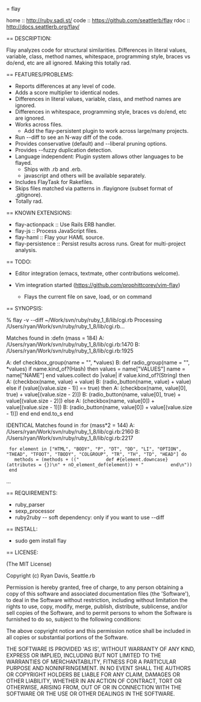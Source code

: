 = flay

home :: http://ruby.sadi.st/
code :: https://github.com/seattlerb/flay
rdoc :: http://docs.seattlerb.org/flay/

== DESCRIPTION:

Flay analyzes code for structural similarities. Differences in literal
values, variable, class, method names, whitespace, programming style,
braces vs do/end, etc are all ignored. Making this totally rad.

== FEATURES/PROBLEMS:

* Reports differences at any level of code.
* Adds a score multiplier to identical nodes.
* Differences in literal values, variable, class, and method names are ignored.
* Differences in whitespace, programming style, braces vs do/end, etc are ignored.
* Works across files.
  * Add the flay-persistent plugin to work across large/many projects.
* Run --diff to see an N-way diff of the code.
* Provides conservative (default) and --liberal pruning options.
* Provides --fuzzy duplication detection.
* Language independent: Plugin system allows other languages to be flayed.
  * Ships with .rb and .erb.
  * javascript and others will be available separately.
* Includes FlayTask for Rakefiles.
* Skips files matched via patterns in .flayignore (subset format of .gitignore).
* Totally rad.

== KNOWN EXTENSIONS:

* flay-actionpack  :: Use Rails ERB handler.
* flay-js          :: Process JavaScript files.
* flay-haml        :: Flay your HAML source.
* flay-persistence :: Persist results across runs. Great for multi-project analysis.

== TODO:

* Editor integration (emacs, textmate, other contributions welcome).

* Vim integration started (https://github.com/prophittcorey/vim-flay)
    - Flays the current file on save, load, or on command

== SYNOPSIS:

  % flay -v --diff ~/Work/svn/ruby/ruby_1_8/lib/cgi.rb
  Processing /Users/ryan/Work/svn/ruby/ruby_1_8/lib/cgi.rb...

  Matches found in :defn (mass = 184)
    A: /Users/ryan/Work/svn/ruby/ruby_1_8/lib/cgi.rb:1470
    B: /Users/ryan/Work/svn/ruby/ruby_1_8/lib/cgi.rb:1925

  A: def checkbox_group(name = "", *values)
  B: def radio_group(name = "", *values)
       if name.kind_of?(Hash) then
         values = name["VALUES"]
         name = name["NAME"]
       end
       values.collect do |value|
         if value.kind_of?(String) then
  A:       (checkbox(name, value) + value)
  B:       (radio_button(name, value) + value)
         else
           if (value[(value.size - 1)] == true) then
  A:         (checkbox(name, value[0], true) + value[(value.size - 2)])
  B:         (radio_button(name, value[0], true) + value[(value.size - 2)])
           else
  A:         (checkbox(name, value[0]) + value[(value.size - 1)])
  B:         (radio_button(name, value[0]) + value[(value.size - 1)])
           end
         end
       end.to_s
     end

  IDENTICAL Matches found in :for (mass*2 = 144)
    A: /Users/ryan/Work/svn/ruby/ruby_1_8/lib/cgi.rb:2160
    B: /Users/ryan/Work/svn/ruby/ruby_1_8/lib/cgi.rb:2217

     for element in ["HTML", "BODY", "P", "DT", "DD", "LI", "OPTION", "THEAD", "TFOOT", "TBODY", "COLGROUP", "TR", "TH", "TD", "HEAD"] do
       methods = (methods + (("          def #{element.downcase}(attributes = {})\n" + nO_element_def(element)) + "          end\n"))
     end
  ...

== REQUIREMENTS:

* ruby_parser
* sexp_processor
* ruby2ruby -- soft dependency: only if you want to use --diff

== INSTALL:

* sudo gem install flay

== LICENSE:

(The MIT License)

Copyright (c) Ryan Davis, Seattle.rb

Permission is hereby granted, free of charge, to any person obtaining
a copy of this software and associated documentation files (the
'Software'), to deal in the Software without restriction, including
without limitation the rights to use, copy, modify, merge, publish,
distribute, sublicense, and/or sell copies of the Software, and to
permit persons to whom the Software is furnished to do so, subject to
the following conditions:

The above copyright notice and this permission notice shall be
included in all copies or substantial portions of the Software.

THE SOFTWARE IS PROVIDED 'AS IS', WITHOUT WARRANTY OF ANY KIND,
EXPRESS OR IMPLIED, INCLUDING BUT NOT LIMITED TO THE WARRANTIES OF
MERCHANTABILITY, FITNESS FOR A PARTICULAR PURPOSE AND NONINFRINGEMENT.
IN NO EVENT SHALL THE AUTHORS OR COPYRIGHT HOLDERS BE LIABLE FOR ANY
CLAIM, DAMAGES OR OTHER LIABILITY, WHETHER IN AN ACTION OF CONTRACT,
TORT OR OTHERWISE, ARISING FROM, OUT OF OR IN CONNECTION WITH THE
SOFTWARE OR THE USE OR OTHER DEALINGS IN THE SOFTWARE.
